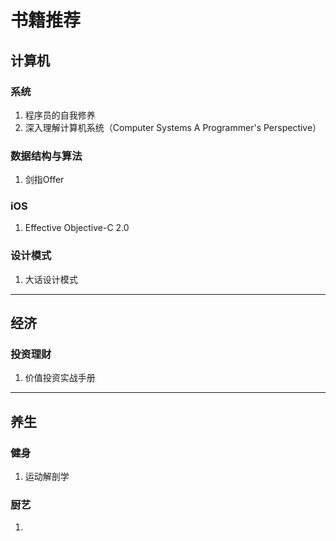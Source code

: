 # 书籍推荐

## 计算机

### 系统

1. 程序员的自我修养
2. 深入理解计算机系统（Computer Systems A Programmer's Perspective）

### 数据结构与算法

1. 剑指Offer

### iOS

1. Effective Objective-C 2.0

### 设计模式

1. 大话设计模式

----

## 经济

### 投资理财

1. 价值投资实战手册

----

## 养生

### 健身

1. 运动解剖学

### 厨艺

1. 
